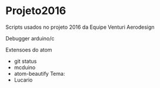 # Projeto2016
Scripts usados no projeto 2016 da Equipe Venturi Aerodesign

Debugger arduino/c


Extensoes do atom
- git status
- mcduino
- atom-beautify
Tema:
- Lucario
